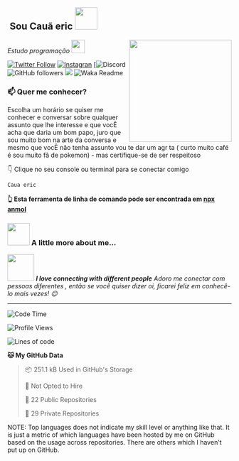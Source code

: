 <h2><img https://images.emojiterra.com/google/android-10/512px/2615.png" /> Sou Cauã eric <img src="https://media.giphy.com/media/12oufCB0MyZ1Go/giphy.gif" width="50"></h2>
<img align='right' src="https://media.giphy.com/media/M9gbBd9nbDrOTu1Mqx/giphy.gif" width="230">
<p><em>Estudo programação
</a><img src="https://media.giphy.com/media/WUlplcMpOCEmTGBtBW/giphy.gif" width="30"> 
</em></p>

[![Twitter Follow](https://img.shields.io/twitter/follow/misteranmol?label=Follow)](https://x.com/Coffeesad2Sad?t=_npGE4fPTX2AyHaLYkyI0Q&s=09)
[![Instagran](https://img.shields.io/badge/Instagram-E4405F?style=for-the-badge&logo=instagram&logoColor=white)](https://www.instagram.com/caua.eric_/profilecard/?igsh=MXNxYndsdHU1M2NkcA==)
[![Discord](https://img.shields.io/badge/Discord-7289DA?style=for-the-badge&logo=discord&logoColor=white)
![GitHub followers](https://img.shields.io/github/followers/anmol098?label=Follow&style=social)
![](https://visitor-badge.glitch.me/badge?page_id=anmol098.anmol098)
![Waka Readme](https://github.com/anmol098/anmol098/workflows/Waka%20Readme/badge.svg)

### 📫 Quer me conhecer?

Escolha um horário se quiser me conhecer e conversar sobre qualquer assunto que lhe interesse e que vocÊ acha que daria um bom papo, juro que sou muito bom na arte da conversa e mesmo que vocÊ não tenha assunto vou te dar um agr ta ( curto muito café é sou muito fã de pokemon) - mas certifique-se de ser respeitoso


👇 Clique no seu console ou terminal para se conectar comigo

```bash
Caua eric
```
**👆 Esta ferramenta de linha de comando pode ser encontrada em [npx anmol](https://github.com/anmol098/npx_card)**

### <img src="https://media.giphy.com/media/VgCDAzcKvsR6OM0uWg/giphy.gif" width="50"> A little more about me...  


<img src="https://media.giphy.com/media/LnQjpWaON8nhr21vNW/giphy.gif" width="60"> <em><b>I love connecting with different people</b>  Adoro me conectar com pessoas diferentes , então se você quiser dizer oi, ficarei feliz em conhecê-lo mais vezes!</b> 😊</em>

---
<!--START_SECTION:waka-->
![Code Time](http://img.shields.io/badge/Code%20Time-3%2C396%20hrs%209%20mins-blue)

![Profile Views](http://img.shields.io/badge/Profile%20Views-979-blue)

![Lines of code](https://img.shields.io/badge/From%20Hello%20World%20I%27ve%20Written-6.7%20million%20lines%20of%20code-blue)

**🐱 My GitHub Data** 

> 📦 251.1 kB Used in GitHub's Storage 
 > 
> 🚫 Not Opted to Hire
 > 
> 📜 22 Public Repositories 
 > 
> 🔑 29 Private Repositories 
 > 


NOTE: Top languages does not indicate my skill level or anything like that. It is just a metric of which languages have been hosted by me on GitHub based on the usage across repositories. There are others which I haven't put up on GitHub.
